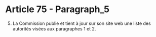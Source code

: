 # Article 75 - Paragraph_5

5. La Commission publie et tient à jour sur son site web une liste des autorités visées aux paragraphes 1 et 2.
